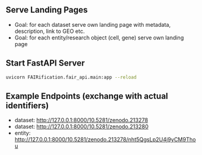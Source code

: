 ## Serve Landing Pages
* Goal: for each dataset serve own landing page with metadata, description, link to GEO etc.
* Goal: for each entity/research object (cell, gene) serve own landing page

## Start FastAPI Server
  ```bash
  uvicorn FAIRification.fair_api.main:app --reload
  ```

## Example Endpoints (exchange with actual identifiers)
* dataset: http://127.0.0.1:8000/10.5281/zenodo.213278
* dataset: http://127.0.0.1:8000/10.5281/zenodo.213280
* entity: http://127.0.0.1:8000/10.5281/zenodo.213278/nht5QgsLp2U4j9yCM9Thou
